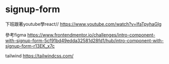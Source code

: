 # signup-form
下班跟著youtube學react//
https://www.youtube.com/watch?v=IfaTpyhaGlg

參考figma
https://www.frontendmentor.io/challenges/intro-component-with-signup-form-5cf91bd49edda32581d28fd1/hub/intro-component-with-signup-form-r13EK_x7c

tailwind
https://tailwindcss.com/
